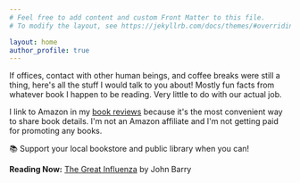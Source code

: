 ```yaml
---
# Feel free to add content and custom Front Matter to this file.
# To modify the layout, see https://jekyllrb.com/docs/themes/#overriding-theme-defaults

layout: home
author_profile: true
---
```


If offices, contact with other human beings, and coffee breaks were still a thing, here's all the stuff I would talk to you about! Mostly fun facts from whatever book I happen to be reading. Very little to do with our actual job.

I link to Amazon in my [book reviews](/tags/reviews) because it's the most convenient way to share book details. I'm not an Amazon affiliate and I'm not getting paid for promoting any books.

📚 Support your local bookstore and public library when you can!



**Reading Now:** [The Great Influenza](https://www.amazon.com/Great-Influenza-Deadliest-Pandemic-History/dp/0143036491) by John Barry
